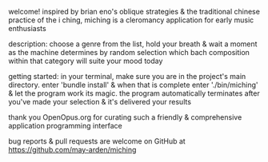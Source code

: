 welcome! inspired by brian eno's oblique strategies & the traditional chinese practice of the i ching, miching is a cleromancy application for early music enthusiasts

description: choose a genre from the list, hold your breath & wait a moment as
the machine determines by random selection which bach composition within that category will suite your mood today

getting started: in your terminal, make sure you are in the project's main directory. enter 'bundle install' & when that is complete enter './bin/miching' & let the program work its magic. the program automatically terminates after you've made your selection & it's delivered your results

thank you OpenOpus.org for curating such a friendly & comprehensive application programming interface

bug reports & pull requests are welcome on GitHub at https://github.com/may-arden/miching

##
